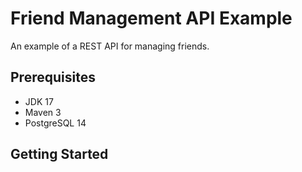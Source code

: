 
# Friend Management API Example

An example of a REST API for managing friends.

## Prerequisites

- JDK 17
- Maven 3
- PostgreSQL 14

## Getting Started
